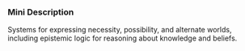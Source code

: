 ### Mini Description

Systems for expressing necessity, possibility, and alternate worlds, including epistemic logic for reasoning about knowledge and beliefs.
